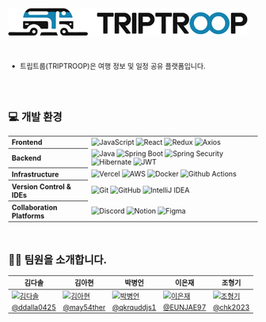 <br />
<br />

<picture>
  <source media="(prefers-color-scheme: dark)" srcset="https://github.com/2024-TikiTaka/.github/blob/main/Logo/logo_triptroop_horizontal_darkmode.png?raw=true">
  <img src="https://github.com/2024-TikiTaka/.github/blob/main/Logo/logo_triptroop_horizontal_lightmode.png?raw=true" height="55">
</picture>
<br />
<br />
<br />

- 트립트룹(TRIPTROOP)은 여행 정보 및 일정 공유 플랫폼입니다.

<br />
<br />

## 💻 개발 환경
<table>
  <tbody>
    <tr>
      <th align="left">Frontend</th>
      <td>
        <img alt="JavaScript" src="https://img.shields.io/badge/javascript-%23323330.svg?style=for-the-badge&logo=javascript&logoColor=%23F7DF1E">
        <img alt="React" src="https://img.shields.io/badge/react-%2320232a.svg?style=for-the-badge&logo=react&logoColor=%2361DAFB">
        <img alt="Redux" src="https://img.shields.io/badge/redux-%23593d88.svg?style=for-the-badge&logo=redux&logoColor=white">
        <img alt="Axios" src="https://img.shields.io/badge/Axios-ffffff?style=for-the-badge&logo=axios&logoColor=671ddf">
      </td>
    </tr>
    <tr>
      <th align="left">Backend</th>
      <td>
        <img alt="Java" src="https://img.shields.io/badge/Java-007396?style=for-the-badge&logo=openjdk&logoColor=white"/>
        <img alt="Spring Boot" src="https://img.shields.io/badge/Spring_Boot-6DB33F?style=for-the-badge&logo=spring-boot&logoColor=white" />
        <img alt="Spring Security" src="https://img.shields.io/badge/Spring_Security-6DB33F?style=for-the-badge&logo=spring-security&logoColor=white" />
        <img alt="Hibernate" src="https://img.shields.io/badge/Hibernate-59666C?style=for-the-badge&logo=Hibernate&logoColor=white" />
        <img alt="JWT" src="https://img.shields.io/badge/JWT-black?style=for-the-badge&logo=JSON%20web%20tokens" />
      </td>
    </tr>
    <tr>
      <th align="left">Infrastructure</th>
      <td>
        <img alt="Vercel" src="https://img.shields.io/badge/vercel-%23000000.svg?style=for-the-badge&logo=vercel&logoColor=white" />
        <img alt="AWS" src="https://img.shields.io/badge/AWS-%23FF9900.svg?style=for-the-badge&logo=amazon-aws&logoColor=white" />
        <img alt="Docker" src="https://img.shields.io/badge/docker-%230db7ed.svg?style=for-the-badge&logo=docker&logoColor=white" />
        <img alt="Github Actions" src="https://img.shields.io/badge/github%20actions-%232671E5.svg?style=for-the-badge&logo=githubactions&logoColor=white" />
      </td>
    </tr>
    <tr>
      <th align="left">Version Control & IDEs</th>
      <td>
        <img alt="Git" src="https://img.shields.io/badge/Git-F05032?style=for-the-badge&logo=git&logoColor=white" />
        <img alt="GitHub" src="https://img.shields.io/badge/GitHub-181717?style=for-the-badge&logo=github&logoColor=white" />
        <img alt="IntelliJ IDEA" src="https://img.shields.io/badge/IntelliJ_IDEA-000000?style=for-the-badge&logo=intellij-idea&logoColor=white" />
      </td>
    </tr>
     <tr>
      <th align="left">Collaboration Platforms</th>
      <td>
        <img alt="Discord" src="https://img.shields.io/badge/Discord-%235865F2.svg?style=for-the-badge&logo=discord&logoColor=white" />
        <img alt="Notion" src="https://img.shields.io/badge/Notion-%23000000.svg?style=for-the-badge&logo=notion&logoColor=white" />
        <img alt="Figma" src="https://img.shields.io/badge/figma-%23F24E1E.svg?style=for-the-badge&logo=figma&logoColor=white" />
      </td>
    </tr>
  </tbody>
</table>
<br />


## 🫶🏻 팀원을 소개합니다.
<table>
  <thead>
    <tr>
      <th>
        김다솔
      </th>
      <th>
        김아현
      </th>
      <th>
        박병언
      </th>
      <th>
        이은재
      </th>
      <th>
        조형기
      </th>
    </tr>
  </thead>
  <tbody>
     <tr>
      <td>
        <a href="https://github.com/ddalla0425">
          <img alt="김다솔"src="https://avatars.githubusercontent.com/u/154950177?v=4" width="110"/>
        </a>
      </td>
      <td>
        <a href="https://github.com/may54ther">
          <img alt="김아현"src="https://avatars.githubusercontent.com/u/42160693?s=96&v=4" width="110"/>
        </a>
      </td>
      <td>
        <a href="https://github.com/qkrquddjs1">
          <img alt="박병언"src="https://avatars.githubusercontent.com/u/154950075?s=60&v=4" width="110"/>
        </a>
      </td>
      <td>
        <a href="https://github.com/EUNJAE97">
          <img alt="이은재"src="https://avatars.githubusercontent.com/u/154950170?v=4" width="110"/>
        </a>
      </td>
      <td>
        <a href="https://github.com/chk2023">
          <img alt="조형기" src="https://avatars.githubusercontent.com/u/120306336?v=4" width="110"/>
        </a>
      </td>
    </tr>
     <tr>
      <td align="center">
        <a href="https://github.com/ddalla0425">@ddalla0425</a>
      </td>
      <td align="center">
        <a href="https://github.com/may54ther">@may54ther</a>
      </th>
      <td align="center">
        <a href="https://github.com/qkrquddjs1">@qkrquddjs1</a>
      </td>
      <td align="center">
        <a href="https://github.com/EUNJAE97">@EUNJAE97</a>
      </td>
      <td align="center">
        <a href="https://github.com/chk2023">@chk2023</a>
      </td>
    </tr>
  </tbody>
</table>
